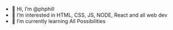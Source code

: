 - 👋 Hi, I’m @phphill
- 👀 I’m interested in HTML, CSS, JS, NODE, React and all web dev
- 🌱 I’m currently learning All Possibilities
